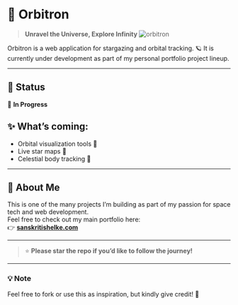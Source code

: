 # 🚀 Orbitron

> **Unravel the Universe, Explore Infinity**
![orbitron](https://github.com/user-attachments/assets/a85941ea-6964-4e1a-bdb3-b3ef8bf5c523)

Orbitron is a web application for stargazing and orbital tracking. 🪐 It is currently under development as part of my personal portfolio project lineup.

---

## 📌 Status
🚧 **In Progress**

## ✨ What’s coming:
- Orbital visualization tools 🌌
- Live star maps 🔭
- Celestial body tracking 📡

---

## 🔗 About Me
This is one of the many projects I’m building as part of my passion for space tech and web development.  
Feel free to check out my main portfolio here:  
👉 **[sanskritishelke.com](https://sanskritishelke.com)**

---

> ⭐ **Please star the repo if you’d like to follow the journey!**

---

### 💡 Note
Feel free to fork or use this as inspiration, but kindly give credit! 🙌
